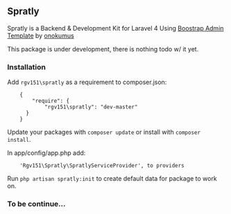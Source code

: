 ## Spratly 

Spratly is a Backend & Development Kit for Laravel 4
Using [Boostrap Admin Template](https://github.com/onokumus/Bootstrap-Admin-Template) by [onokumus](https://github.com/onokumus)

This package is under development, there is nothing todo w/ it yet.

### Installation
Add `rgv151\spratly` as a requirement to composer.json:
```
    {
        "require": {
            "rgv151\spratly": "dev-master"
      }
    }
```
Update your packages with `composer update` or install with `composer install`.

In app/config/app.php add:

```
    'Rgv151\Spratly\SpratlyServiceProvider', to providers
```

Run `php artisan spratly:init` to create default data for package to work on.

### To be continue...
